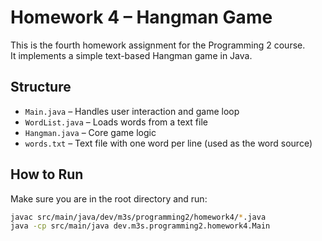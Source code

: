 # Homework 4 – Hangman Game

This is the fourth homework assignment for the Programming 2 course.  
It implements a simple text-based Hangman game in Java.

## Structure

- `Main.java` – Handles user interaction and game loop
- `WordList.java` – Loads words from a text file
- `Hangman.java` – Core game logic
- `words.txt` – Text file with one word per line (used as the word source)

## How to Run

Make sure you are in the root directory and run:

```bash
javac src/main/java/dev/m3s/programming2/homework4/*.java
java -cp src/main/java dev.m3s.programming2.homework4.Main
```
